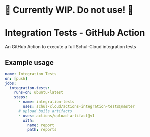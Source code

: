 # 🚧 Currently WIP. Do not use! 🚧
# Integration Tests - GitHub Action

An GitHub Action to execute a full Schul-Cloud integration tests

## Example usage

```yml
name: Integration Tests
on: [push]
jobs:
  integration-tests:
    runs-on: ubuntu-latest
    steps:
      - name: integration-tests
        uses: schul-cloud/actions-integration-tests@master
      # upload buils artifacts
      - uses: actions/upload-artifact@v1
        with:
          name: report
          path: reports
```
